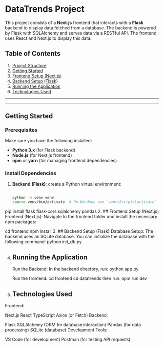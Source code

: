 # DataTrends Project

This project consists of a **Next.js** frontend that interacts with a **Flask** backend to display data fetched from a database. The backend is powered by Flask with SQLAlchemy and serves data via a RESTful API. The frontend uses React and Next.js to display this data.

## Table of Contents

1. [Project Structure](#project-structure)
2. [Getting Started](#getting-started)
3. [Frontend Setup (Next.js)](#frontend-setup-nextjs)
4. [Backend Setup (Flask)](#backend-setup-flask)
5. [Running the Application](#running-the-application)
6. [Technologies Used](#technologies-used)


---


---

## Getting Started

### Prerequisites

Make sure you have the following installed:
- **Python 3.x** (for Flask backend)
- **Node.js** (for Next.js frontend)
- **npm** or **yarn** (for managing frontend dependencies)

### Install Dependencies

1. **Backend (Flask)**: create a Python virtual environment:

   ```bash
  
   python -m venv venv
   source venv/bin/activate  # On Windows use `venv\Scripts\activate`
  pip install flask flask-cors sqlalchemy pandas
2. ## Frontend Setup (Next.js)
  Frontend (Next.js): Navigate to the frontend folder and install the necessary npm packages:

  cd frontend
  npm install
3. ## Backend Setup (Flask)
  Database Setup: The backend uses an SQLite database. You can initialize the database with the following command:
  python init_db.py
  
 
4. ## Running the Application
    Run the Backend: In the backend directory, run:
    python app.py

    Run the frontend:
    cd frontend
    cd datatrends
    then run:
    npm run dev
6. ## Technologies Used
  Frontend:
  
  Next.js
  React
  TypeScript
  Axios (or Fetch)
  Backend:
  
  Flask
  SQLAlchemy (ORM for database interaction)
  Pandas (for data processing)
  SQLite (database)
  Development Tools:
  
  VS Code (for development)
  Postman (for testing API requests)

